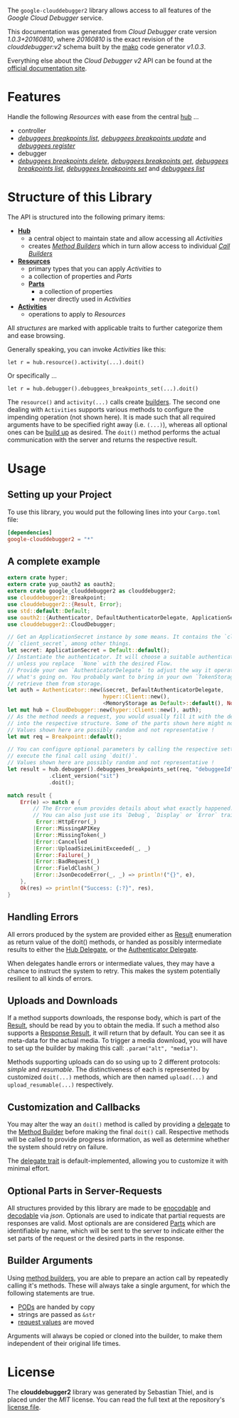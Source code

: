 <!---
DO NOT EDIT !
This file was generated automatically from 'src/mako/api/README.md.mako'
DO NOT EDIT !
-->
The `google-clouddebugger2` library allows access to all features of the *Google Cloud Debugger* service.

This documentation was generated from *Cloud Debugger* crate version *1.0.3+20160810*, where *20160810* is the exact revision of the *clouddebugger:v2* schema built by the [mako](http://www.makotemplates.org/) code generator *v1.0.3*.

Everything else about the *Cloud Debugger* *v2* API can be found at the
[official documentation site](http://cloud.google.com/debugger).
# Features

Handle the following *Resources* with ease from the central [hub](https://docs.rs/google-clouddebugger2/1.0.3+20160810/google_clouddebugger2/struct.CloudDebugger.html) ... 

* controller
 * [*debuggees breakpoints list*](https://docs.rs/google-clouddebugger2/1.0.3+20160810/google_clouddebugger2/struct.ControllerDebuggeeBreakpointListCall.html), [*debuggees breakpoints update*](https://docs.rs/google-clouddebugger2/1.0.3+20160810/google_clouddebugger2/struct.ControllerDebuggeeBreakpointUpdateCall.html) and [*debuggees register*](https://docs.rs/google-clouddebugger2/1.0.3+20160810/google_clouddebugger2/struct.ControllerDebuggeeRegisterCall.html)
* debugger
 * [*debuggees breakpoints delete*](https://docs.rs/google-clouddebugger2/1.0.3+20160810/google_clouddebugger2/struct.DebuggerDebuggeeBreakpointDeleteCall.html), [*debuggees breakpoints get*](https://docs.rs/google-clouddebugger2/1.0.3+20160810/google_clouddebugger2/struct.DebuggerDebuggeeBreakpointGetCall.html), [*debuggees breakpoints list*](https://docs.rs/google-clouddebugger2/1.0.3+20160810/google_clouddebugger2/struct.DebuggerDebuggeeBreakpointListCall.html), [*debuggees breakpoints set*](https://docs.rs/google-clouddebugger2/1.0.3+20160810/google_clouddebugger2/struct.DebuggerDebuggeeBreakpointSetCall.html) and [*debuggees list*](https://docs.rs/google-clouddebugger2/1.0.3+20160810/google_clouddebugger2/struct.DebuggerDebuggeeListCall.html)




# Structure of this Library

The API is structured into the following primary items:

* **[Hub](https://docs.rs/google-clouddebugger2/1.0.3+20160810/google_clouddebugger2/struct.CloudDebugger.html)**
    * a central object to maintain state and allow accessing all *Activities*
    * creates [*Method Builders*](https://docs.rs/google-clouddebugger2/1.0.3+20160810/google_clouddebugger2/trait.MethodsBuilder.html) which in turn
      allow access to individual [*Call Builders*](https://docs.rs/google-clouddebugger2/1.0.3+20160810/google_clouddebugger2/trait.CallBuilder.html)
* **[Resources](https://docs.rs/google-clouddebugger2/1.0.3+20160810/google_clouddebugger2/trait.Resource.html)**
    * primary types that you can apply *Activities* to
    * a collection of properties and *Parts*
    * **[Parts](https://docs.rs/google-clouddebugger2/1.0.3+20160810/google_clouddebugger2/trait.Part.html)**
        * a collection of properties
        * never directly used in *Activities*
* **[Activities](https://docs.rs/google-clouddebugger2/1.0.3+20160810/google_clouddebugger2/trait.CallBuilder.html)**
    * operations to apply to *Resources*

All *structures* are marked with applicable traits to further categorize them and ease browsing.

Generally speaking, you can invoke *Activities* like this:

```Rust,ignore
let r = hub.resource().activity(...).doit()
```

Or specifically ...

```ignore
let r = hub.debugger().debuggees_breakpoints_set(...).doit()
```

The `resource()` and `activity(...)` calls create [builders][builder-pattern]. The second one dealing with `Activities` 
supports various methods to configure the impending operation (not shown here). It is made such that all required arguments have to be 
specified right away (i.e. `(...)`), whereas all optional ones can be [build up][builder-pattern] as desired.
The `doit()` method performs the actual communication with the server and returns the respective result.

# Usage

## Setting up your Project

To use this library, you would put the following lines into your `Cargo.toml` file:

```toml
[dependencies]
google-clouddebugger2 = "*"
```

## A complete example

```Rust
extern crate hyper;
extern crate yup_oauth2 as oauth2;
extern crate google_clouddebugger2 as clouddebugger2;
use clouddebugger2::Breakpoint;
use clouddebugger2::{Result, Error};
use std::default::Default;
use oauth2::{Authenticator, DefaultAuthenticatorDelegate, ApplicationSecret, MemoryStorage};
use clouddebugger2::CloudDebugger;

// Get an ApplicationSecret instance by some means. It contains the `client_id` and 
// `client_secret`, among other things.
let secret: ApplicationSecret = Default::default();
// Instantiate the authenticator. It will choose a suitable authentication flow for you, 
// unless you replace  `None` with the desired Flow.
// Provide your own `AuthenticatorDelegate` to adjust the way it operates and get feedback about 
// what's going on. You probably want to bring in your own `TokenStorage` to persist tokens and
// retrieve them from storage.
let auth = Authenticator::new(&secret, DefaultAuthenticatorDelegate,
                              hyper::Client::new(),
                              <MemoryStorage as Default>::default(), None);
let mut hub = CloudDebugger::new(hyper::Client::new(), auth);
// As the method needs a request, you would usually fill it with the desired information
// into the respective structure. Some of the parts shown here might not be applicable !
// Values shown here are possibly random and not representative !
let mut req = Breakpoint::default();

// You can configure optional parameters by calling the respective setters at will, and
// execute the final call using `doit()`.
// Values shown here are possibly random and not representative !
let result = hub.debugger().debuggees_breakpoints_set(req, "debuggeeId")
             .client_version("sit")
             .doit();

match result {
    Err(e) => match e {
        // The Error enum provides details about what exactly happened.
        // You can also just use its `Debug`, `Display` or `Error` traits
         Error::HttpError(_)
        |Error::MissingAPIKey
        |Error::MissingToken(_)
        |Error::Cancelled
        |Error::UploadSizeLimitExceeded(_, _)
        |Error::Failure(_)
        |Error::BadRequest(_)
        |Error::FieldClash(_)
        |Error::JsonDecodeError(_, _) => println!("{}", e),
    },
    Ok(res) => println!("Success: {:?}", res),
}

```
## Handling Errors

All errors produced by the system are provided either as [Result](https://docs.rs/google-clouddebugger2/1.0.3+20160810/google_clouddebugger2/enum.Result.html) enumeration as return value of 
the doit() methods, or handed as possibly intermediate results to either the 
[Hub Delegate](https://docs.rs/google-clouddebugger2/1.0.3+20160810/google_clouddebugger2/trait.Delegate.html), or the [Authenticator Delegate](https://docs.rs/yup-oauth2/*/yup_oauth2/trait.AuthenticatorDelegate.html).

When delegates handle errors or intermediate values, they may have a chance to instruct the system to retry. This 
makes the system potentially resilient to all kinds of errors.

## Uploads and Downloads
If a method supports downloads, the response body, which is part of the [Result](https://docs.rs/google-clouddebugger2/1.0.3+20160810/google_clouddebugger2/enum.Result.html), should be
read by you to obtain the media.
If such a method also supports a [Response Result](https://docs.rs/google-clouddebugger2/1.0.3+20160810/google_clouddebugger2/trait.ResponseResult.html), it will return that by default.
You can see it as meta-data for the actual media. To trigger a media download, you will have to set up the builder by making
this call: `.param("alt", "media")`.

Methods supporting uploads can do so using up to 2 different protocols: 
*simple* and *resumable*. The distinctiveness of each is represented by customized 
`doit(...)` methods, which are then named `upload(...)` and `upload_resumable(...)` respectively.

## Customization and Callbacks

You may alter the way an `doit()` method is called by providing a [delegate](https://docs.rs/google-clouddebugger2/1.0.3+20160810/google_clouddebugger2/trait.Delegate.html) to the 
[Method Builder](https://docs.rs/google-clouddebugger2/1.0.3+20160810/google_clouddebugger2/trait.CallBuilder.html) before making the final `doit()` call. 
Respective methods will be called to provide progress information, as well as determine whether the system should 
retry on failure.

The [delegate trait](https://docs.rs/google-clouddebugger2/1.0.3+20160810/google_clouddebugger2/trait.Delegate.html) is default-implemented, allowing you to customize it with minimal effort.

## Optional Parts in Server-Requests

All structures provided by this library are made to be [enocodable](https://docs.rs/google-clouddebugger2/1.0.3+20160810/google_clouddebugger2/trait.RequestValue.html) and 
[decodable](https://docs.rs/google-clouddebugger2/1.0.3+20160810/google_clouddebugger2/trait.ResponseResult.html) via *json*. Optionals are used to indicate that partial requests are responses 
are valid.
Most optionals are are considered [Parts](https://docs.rs/google-clouddebugger2/1.0.3+20160810/google_clouddebugger2/trait.Part.html) which are identifiable by name, which will be sent to 
the server to indicate either the set parts of the request or the desired parts in the response.

## Builder Arguments

Using [method builders](https://docs.rs/google-clouddebugger2/1.0.3+20160810/google_clouddebugger2/trait.CallBuilder.html), you are able to prepare an action call by repeatedly calling it's methods.
These will always take a single argument, for which the following statements are true.

* [PODs][wiki-pod] are handed by copy
* strings are passed as `&str`
* [request values](https://docs.rs/google-clouddebugger2/1.0.3+20160810/google_clouddebugger2/trait.RequestValue.html) are moved

Arguments will always be copied or cloned into the builder, to make them independent of their original life times.

[wiki-pod]: http://en.wikipedia.org/wiki/Plain_old_data_structure
[builder-pattern]: http://en.wikipedia.org/wiki/Builder_pattern
[google-go-api]: https://github.com/google/google-api-go-client

# License
The **clouddebugger2** library was generated by Sebastian Thiel, and is placed 
under the *MIT* license.
You can read the full text at the repository's [license file][repo-license].

[repo-license]: https://github.com/Byron/google-apis-rsblob/master/LICENSE.md
